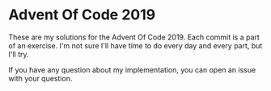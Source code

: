 # Advent Of Code 2019

These are my solutions for the Advent Of Code 2019. Each commit is a part of an
exercise. I'm not sure I'll have time to do every day and every part, but I'll
try.

If you have any question about my implementation, you can open an issue with
your question.
